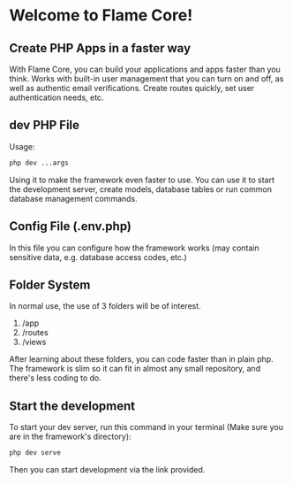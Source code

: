 # Welcome to Flame Core!

## Create PHP Apps in a faster way

With Flame Core, you can build your applications and apps faster than you think.
Works with built-in user management that you can turn on and off, as well as authentic email verifications. Create routes quickly, set user authentication needs, etc.

## dev PHP File

Usage:
```php
php dev ...args
```
Using it to make the framework even faster to use.
You can use it to start the development server, create models, database tables or run common database management commands.

## Config File (.env.php)

In this file you can configure how the framework works (may contain sensitive data, e.g. database access codes, etc.)

## Folder System

In normal use, the use of 3 folders will be of interest.

1. /app
2. /routes
3. /views

After learning about these folders, you can code faster than in plain php. The framework is slim so it can fit in almost any small repository, and there's less coding to do.

## Start the development

To start your dev server, run this command in your terminal (Make sure you are in the framework's directory):
```php
php dev serve
```

Then you can start development via the link provided.
